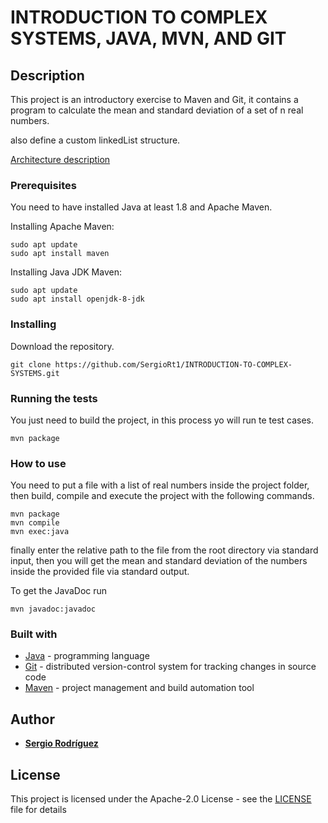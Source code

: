 # INTRODUCTION TO COMPLEX SYSTEMS, JAVA, MVN, AND GIT

## Description

 This project is an introductory exercise to Maven and Git,
 it contains a program to calculate the mean and standard deviation of a set of n real
 numbers.
 
 also define a custom linkedList structure.
 
 [Architecture description](architectureDescription.pdf)
 
### Prerequisites

 You need to have installed Java at least 1.8 and Apache Maven.

 Installing Apache Maven:
```
sudo apt update
sudo apt install maven
```
 Installing Java JDK Maven:
```
sudo apt update
sudo apt install openjdk-8-jdk
```

### Installing
 Download the repository.
```
git clone https://github.com/SergioRt1/INTRODUCTION-TO-COMPLEX-SYSTEMS.git
```
 
### Running the tests

 You just need to build the project, in this process yo will run te test cases.
```
mvn package
```
 
### How to use

 You need to put a file with a list of real numbers inside the project folder, then build, compile and execute the 
 project with the following commands.
 
  ```
  mvn package
  mvn compile
  mvn exec:java 
  ```
  
  finally enter the relative path to the file from the root directory via standard input, then you will get the mean and standard deviation of the numbers
  inside the provided file via standard output.
  
  
  To get the JavaDoc run
  ```
  mvn javadoc:javadoc
  ```
  
### Built with

 * [Java](https://www.java.com) - programming language
 * [Git](https://git-scm.com) - distributed version-control system for tracking changes in source code
 * [Maven](https://maven.apache.org) - project management and build automation tool

## Author

 * **[Sergio Rodríguez](https://github.com/SergioRt1)**
 
## License

This project is licensed under the Apache-2.0 License - see the [LICENSE](LICENSE) file for details